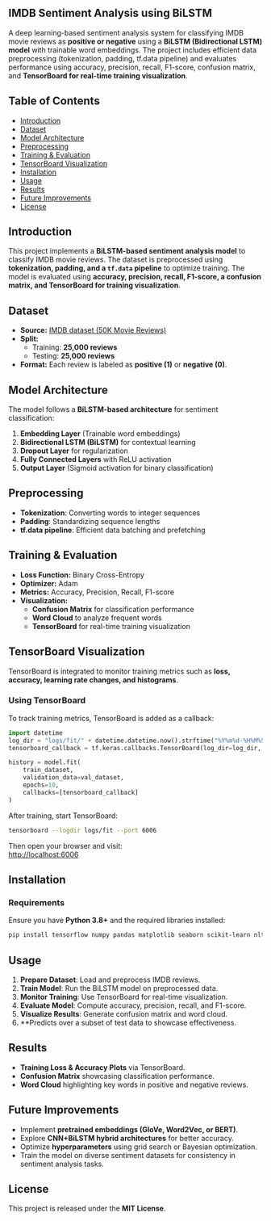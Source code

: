 ## **IMDB Sentiment Analysis using BiLSTM**  
A deep learning-based sentiment analysis system for classifying IMDB movie reviews as **positive or negative** using a **BiLSTM (Bidirectional LSTM) model** with trainable word embeddings. The project includes efficient data preprocessing (tokenization, padding, tf.data pipeline) and evaluates performance using accuracy, precision, recall, F1-score, confusion matrix, and **TensorBoard for real-time training visualization**.

## **Table of Contents**
- [Introduction](#introduction)  
- [Dataset](#dataset)  
- [Model Architecture](#model-architecture)  
- [Preprocessing](#preprocessing)  
- [Training & Evaluation](#training--evaluation)  
- [TensorBoard Visualization](#tensorboard-visualization)  
- [Installation](#installation)  
- [Usage](#usage)  
- [Results](#results)  
- [Future Improvements](#future-improvements)  
- [License](#license)  

## **Introduction**  
This project implements a **BiLSTM-based sentiment analysis model** to classify IMDB movie reviews. The dataset is preprocessed using **tokenization, padding, and a `tf.data` pipeline** to optimize training. The model is evaluated using **accuracy, precision, recall, F1-score, a confusion matrix, and TensorBoard for training visualization**.

## **Dataset**  
- **Source:** [IMDB dataset (50K Movie Reviews)](https://www.kaggle.com/datasets/lakshmi25npathi/imdb-dataset-of-50k-movie-reviews)  
- **Split:**  
  - Training: **25,000 reviews**  
  - Testing: **25,000 reviews**  
- **Format:** Each review is labeled as **positive (1)** or **negative (0)**.  


## **Model Architecture**  
The model follows a **BiLSTM-based architecture** for sentiment classification:  
1. **Embedding Layer** (Trainable word embeddings)  
2. **Bidirectional LSTM (BiLSTM)** for contextual learning  
3. **Dropout Layer** for regularization  
4. **Fully Connected Layers** with ReLU activation  
5. **Output Layer** (Sigmoid activation for binary classification)  

## **Preprocessing**  
- **Tokenization**: Converting words to integer sequences  
- **Padding**: Standardizing sequence lengths  
- **tf.data pipeline**: Efficient data batching and prefetching  

## **Training & Evaluation**  
- **Loss Function:** Binary Cross-Entropy  
- **Optimizer:** Adam  
- **Metrics:** Accuracy, Precision, Recall, F1-score  
- **Visualization:**  
  - **Confusion Matrix** for classification performance  
  - **Word Cloud** to analyze frequent words  
  - **TensorBoard** for real-time training visualization  

## **TensorBoard Visualization**  
TensorBoard is integrated to monitor training metrics such as **loss, accuracy, learning rate changes, and histograms**.  

### **Using TensorBoard**  
To track training metrics, TensorBoard is added as a callback:  
```python
import datetime  
log_dir = "logs/fit/" + datetime.datetime.now().strftime("%Y%m%d-%H%M%S")  
tensorboard_callback = tf.keras.callbacks.TensorBoard(log_dir=log_dir, histogram_freq=1)  

history = model.fit(
    train_dataset,  
    validation_data=val_dataset,  
    epochs=10,  
    callbacks=[tensorboard_callback]  
)
```

After training, start TensorBoard:  
```bash
tensorboard --logdir logs/fit --port 6006
```
Then open your browser and visit:  
[http://localhost:6006](http://localhost:6006)  

## **Installation**  
### **Requirements**  
Ensure you have **Python 3.8+** and the required libraries installed:  
```bash
pip install tensorflow numpy pandas matplotlib seaborn scikit-learn nltk wordcloud
```

## **Usage**  
1. **Prepare Dataset**: Load and preprocess IMDB reviews.  
2. **Train Model**: Run the BiLSTM model on preprocessed data.  
3. **Monitor Training**: Use TensorBoard for real-time visualization.  
4. **Evaluate Model**: Compute accuracy, precision, recall, and F1-score.  
5. **Visualize Results**: Generate confusion matrix and word cloud.
6. **Predicts over a subset of test data to showcase effectiveness. 

## **Results**  
- **Training Loss & Accuracy Plots** via TensorBoard.  
- **Confusion Matrix** showcasing classification performance.  
- **Word Cloud** highlighting key words in positive and negative reviews.  

## **Future Improvements**  
- Implement **pretrained embeddings (GloVe, Word2Vec, or BERT)**.  
- Explore **CNN+BiLSTM hybrid architectures** for better accuracy.  
- Optimize **hyperparameters** using grid search or Bayesian optimization.
- Train the model on diverse sentiment datasets for consistency in sentiment analysis tasks. 

## **License**  
This project is released under the **MIT License**.

